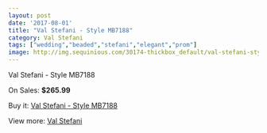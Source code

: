 ```yaml
---
layout: post
date: '2017-08-01'
title: "Val Stefani - Style MB7188"
category: Val Stefani
tags: ["wedding","beaded","stefani","elegant","prom"]
image: http://img.sequinious.com/30174-thickbox_default/val-stefani-style-mb7188.jpg
---
```

Val Stefani - Style MB7188

On Sales: **$265.99**
<a href="https://www.sequinious.com/val-stefani/7887-val-stefani-style-mb7188.html"><amp-img layout="responsive" width="600" height="600" src="//img.sequinious.com/30174-thickbox_default/val-stefani-style-mb7188.jpg" alt="Val Stefani - Style MB7188 0" /></a>

Buy it: [Val Stefani - Style MB7188](https://www.sequinious.com/val-stefani/7887-val-stefani-style-mb7188.html "Val Stefani - Style MB7188")

View more: [Val Stefani](https://www.sequinious.com/69-Val-Stefani "Val Stefani")